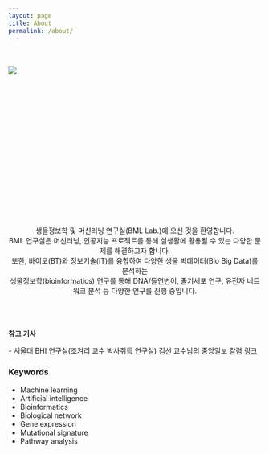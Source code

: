 ```yaml
---
layout: page
title: About
permalink: /about/
---
```

<br>
<br>
<img src="{{site.baseurl}}/static/img/about2.png" style="display: block; margin: 0px auto;
    width: auto; height: auto;
    min-width: 300px;
    min-height: 300px;">
<div style="text-align:center;">
    <br>
    생물정보학 및 머신러닝 연구실(BML Lab.)에 오신 것을 환영합니다.
    <br>
    BML 연구실은 머신러닝, 인공지능 프로젝트를 통해 실생활에 활용될 수 있는 다양한 문제를 해결하고자 합니다.
    <br>
    또한, 바이오(BT)와 정보기술(IT)를 융합하여 다양한 생물 빅데이터(Bio Big Data)를 분석하는 
    <br>
    생물정보학(bioinformatics) 연구를 통해 DNA/돌연변이, 줄기세포 
    연구, 유전자 네트워크 분석 등 다양한 연구를 진행 중입니다.
    <br>
    <br>
    <br>
    <br>

</div>

**참고 기사**

\- 서울대 BHI 연구실(조겨리 교수 박사취득 연구실) 김선 교수님의 중앙일보 칼럼 [링크](https://news.joins.com/article/23778952)


### Keywords

* Machine learning
* Artificial intelligence
* Bioinformatics
* Biological network
* Gene expression
* Mutational signature
* Pathway analysis
